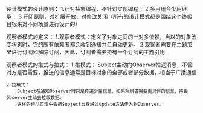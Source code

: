 设计模式的设计原则：
    1.针对抽象编程，不针对实现编程；
    2.多用组合少用继承；
    3.开闭原则，对扩展开放，对修改关闭（所有的设计模式都是围绕这个终极目标来对不同场景进行设计的）


观察者模式的定义：
    1.观察者模式：定义了对象之间的一对多依赖，当以的对象改变状态时，它的所有依赖者都会收到通知并且自动更新。
    2.观察者需要在主题那里进行订阅和解除订阅，因此，订阅者需要持有一个订阅的主题引用

 观察者模式的推式与拉式：
    1.推模式：
        Subject主动向Observer推送消息，不管对方是否需要，推送的信息通常是目标对象的全部或者部分数据，相当于广播通信

    2.拉模式：
        Subject在通知Observer时只是传递少量信息，如果观察者需要更具体的信息，再由Observer主动去拉取数据。
        这样的模型实现中会把Subject自身通过update方法传入到Observer。















